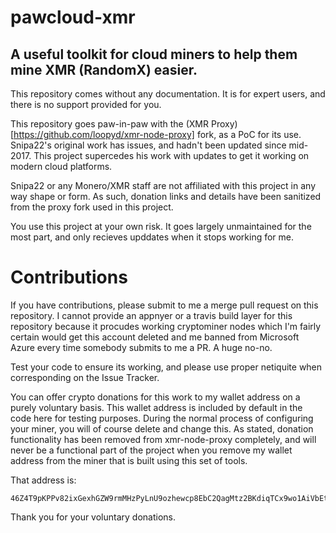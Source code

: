 # pawcloud-xmr
## A useful toolkit for cloud miners to help them mine XMR (RandomX) easier.

This repository comes without any documentation.  It is for expert users, and there is no support provided for you.

This repository goes paw-in-paw with the (XMR Proxy)[https://github.com/loopyd/xmr-node-proxy] fork, as a PoC for its use. Snipa22's original work has issues, and hadn't been updated since mid-2017.  This project supercedes his work with updates to get it working on modern cloud platforms.

Snipa22 or any Monero/XMR staff are not affiliated with this project in any way shape or form.  As such, donation links and details have been sanitized from the proxy fork used in this project.

You use this project at your own risk.  It goes largely unmaintained for the most part, and only recieves upddates when it stops working for me.

# Contributions

If you have contributions, please submit to me a merge pull request on this repository.  I cannot provide an appnyer or a travis build layer for this repository because it procudes working cryptominer nodes which I'm fairly certain would get this account deleted and me banned from Microsoft Azure every time somebody submits to me a PR.  A huge no-no.

Test your code to ensure its working, and please use proper netiquite when corresponding on the Issue Tracker.

You can offer crypto donations for this work to my wallet address on a purely voluntary basis. This wallet address is included by default in the code here for testing purposes.  During the normal process of configuring your miner, you will of course delete and change this.  As stated, donation functionality has been removed from xmr-node-proxy completely, and will never be a functional part of the project when you remove my wallet address from the miner that is built using this set of tools.

That address is:

```
46Z4T9pKPPv82ixGexhGZW9rmMHzPyLnU9ozhewcp8EbC2QagMtz2BKdiqTCx9wo1AiVbEt8R6w1J4ad8W6NpDzRJCxQUMG
```

Thank you for your voluntary donations.

